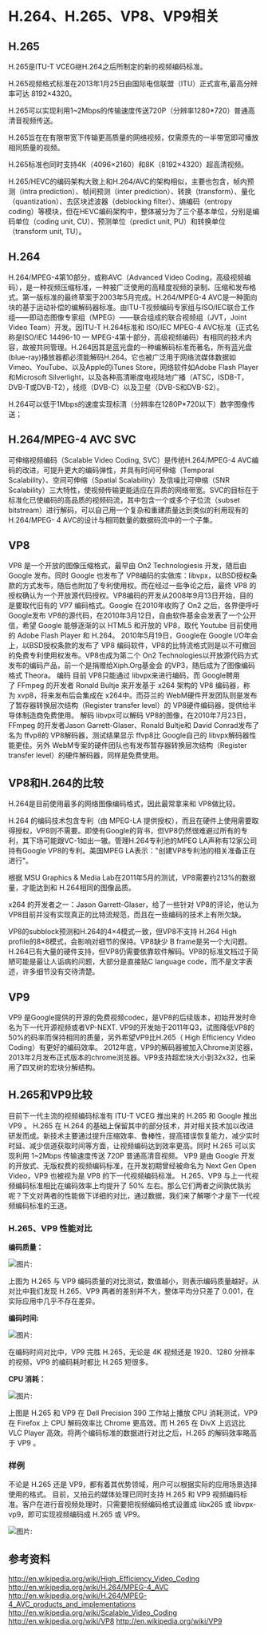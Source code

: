 # H.264、H.265、VP8、VP9相关

## H.265

H.265是ITU-T VCEG继H.264之后所制定的新的视频编码标准。

H.265视频格式标准在2013年1月25日由国际电信联盟（ITU）正式宣布,最高分辨率可达 8192×4320。 

H.265可以实现利用1~2Mbps的传输速度传送720P（分辨率1280*720）普通高清音视频传送。

H.265旨在在有限带宽下传输更高质量的网络视频，仅需原先的一半带宽即可播放相同质量的视频。

H.265标准也同时支持4K（4096×2160）和8K（8192×4320）超高清视频。

H.265/HEVC的编码架构大致上和H.264/AVC的架构相似，主要也包含，帧内预测（intra prediction）、帧间预测（inter prediction）、转换（transform）、量化（quantization）、去区块滤波器（deblocking filter）、熵编码（entropy coding）等模块，但在HEVC编码架构中，整体被分为了三个基本单位，分别是编码单位（coding unit, CU）、预测单位（predict unit, PU）和转换单位（transform unit, TU）。

## H.264

H.264/MPEG-4第10部分，或称AVC（Advanced Video Coding，高级视频编码），是一种视频压缩标准，一种被广泛使用的高精度视频的录制、压缩和发布格式。第一版标准的最终草案于2003年5月完成。H.264/MPEG-4 AVC是一种面向块的基于运动补偿的编解码器标准。由ITU-T视频编码专家组与ISO/IEC联合工作组——即动态图像专家组（MPEG）——联合组成的联合视频组（JVT，Joint Video Team）开发。因ITU-T H.264标准和 ISO/IEC MPEG-4 AVC标准（正式名称是ISO/IEC 14496-10 — MPEG-4第十部分，高级视频编码）有相同的技术内容，故被共同管理。H.264因其是蓝光盘的一种编解码标准而著名，所有蓝光盘(blue-ray)播放器都必须能解码H.264。它也被广泛用于网络流媒体数据如Vimeo、YouTube、以及Apple的iTunes Store，网络软件如Adobe Flash Player和Microsoft Silverlight，以及各种高清晰度电视陆地广播（ATSC，ISDB-T，DVB-T或DVB-T2），线缆（DVB-C）以及卫星（DVB-S和DVB-S2）。

H.264可以低于1Mbps的速度实现标清（分辨率在1280P*720以下）数字图像传送；

## H.264/MPEG-4 AVC SVC

可伸缩视频编码（Scalable Video Coding, SVC）是传统H.264/MPEG-4 AVC编码的改进，可提升更大的编码弹性，并具有时间可伸缩（Temporal Scalability）、空间可伸缩（Spatial Scalability）及信噪比可伸缩（SNR Scalability）三大特性，使视频传输更能适应在异质的网络带宽。SVC的目标在于标准化已使编码的高品质的视频码流，其中包含一个或多个子位流（subset bitstream）进行解码，可以自己用一个复杂和重建质量达到类似的利用现有的H.264/MPEG- 4 AVC的设计与相同数量的数据码流中的一个子集。

## VP8

VP8 是一个开放的图像压缩格式，最早由 On2 Technologiesis 开发，随后由 Google 发布。同时 Google 也发布了 VP8编码的实做库：libvpx，以BSD授权条款的方式发布，随后也附加了专利使用权。而在经过一些争论之后，最终 VP8 的授权确认为一个开放源代码授权。VP8编码的开发从2008年9月13日开始，目的是要取代旧有的 VP7 编码格式。Google 在2010年收购了 On2 之后，各界便呼吁 Google发布 VP8的源代码，在2010年3月12日，自由软件基金会发表了一个公开信，希望 Google 能够逐渐的以 HTML5 和开放的 VP8，取代 Youtube 目前使用的 Adobe Flash Player 和 H.264。
2010年5月19日，Google在 Google I/O年会上，以BSD授权条款的发布了 VP8 编码软件，VP8的比特流格式则是以不可撤回的免费专利使用权发布。VP8也成为第二个 On2 Technologies以开放源代码方式发布的编码产品，前一个是捐赠给Xiph.Org基金会 的VP3，随后成为了图像编码格式 Theora。
编码
目前 VP8只能通过 libvpx来进行编码，而 Google聘用了 FFmpeg 的开发者 Ronald Bultje 来开发基于 x264 架构的 VP8 编码器，称为 xvp8，将来发布后会集成在 x264中。而芬兰的 WebM硬件开发团队则是发布了暂存器转换层次结构（Register transfer level）的 VP8硬件编码器，提供给半导体制造商免费使用。
解码
libvpx可以解码 VP8的图像，在2010年7月23日，FFmpeg 的开发者Jason Garrett-Glaser、Ronald Bultje和 David Conrad发布了名为 ffvp8的 VP8解码器，测试结果显示 ffvp8比 Google自己的 libvpx解码器性能更佳。另外 WebM专案的硬件团队也有发布暂存器转换层次结构（Register transfer level）的硬件解码器，同样是免费使用。

## VP8和H.264的比较

H.264是目前使用最多的网络图像编码格式，因此最常拿来和 VP8做比较。

H.264 的编码技术包含专利（由 MPEG-LA 提供授权），而且在硬件上使用需要取得授权，VP8则不需要。即使有Google的背书，但VP8仍然很难避过所有的专利，其下场可能跟VC-1如出一辙。管理H.264专利池的MPEG LA声称有12家公司持有Google VP8的专利。美国MPEG LA表示："创建VP8专利池的相关准备正在进行"。

根据 MSU Graphics & Media Lab在2011年5月的测试，VP8需要约213%的数据量，才能达到和 H.264相同的图像品质。

x264 的开发者之一：Jason Garrett-Glaser，给了一些针对 VP8的评论，他认为 VP8目前并没有实现真正的比特流规范，而且在一些编码的技术上有所欠缺。

VP8的subblock预测和H.264的4×4模式一致，但VP8不支持 H.264 High profile的8×8模式，会影响对细节的保持。VP8缺少 B frame是另一个大问题。H.264已有大量的硬件支持，但VP8仍需要依靠软件解码。VP8的标准文档过于简陋可能是最让人诟病的问题，大部分是直接贴C language code，而不是文字表述，许多细节没有交待清楚。

## VP9

VP9 是Google提供的开源的免费视频codec，是VP8的后续版本，初始开发时命名为下一代开源视频或者VP-NEXT. VP9的开发始于2011年Q3，试图降低VP8的50%的码率而保持相同的质量，另外希望VP9比H.265（ High Efficiency Video Coding）有更好的编码效率。 2012年底，VP9的解码器被加入Chrome浏览器，2013年2月发布正式版本的chrome浏览器。VP9支持超宏块大小到32x32，也采用了四叉树的宏块分解结构。


## H.265和VP9比较

目前下一代主流的视频编码标准有 ITU-T VCEG 推出来的 H.265 和 Google 推出 VP9 。
H.265 在 H.264 的基础上保留其中的部分技术，并对相关技术加以改进研发而成。新技术主要通过提升压缩效率、鲁棒性，提高错误恢复能力，减少实时时延、减少信道获取时间等方面，让视频编码达到效率更高。同时 H.265 可以实现利用 1~2Mbps 传输速度传送 720P 普通高清音视频。
VP9 是由 Google 开发的开放式、无版权费的视频编码标准，在开发初期曾经被命名为 Next Gen Open Video，VP9 也被视为是 VP8 的下一代视频编码标准。
H.265、VP9 与上一代视频编码标准相比在编码效率上均提升了 50% 左右。那么它们两者之间孰优孰劣呢？下文对两者的性能做下详细的对比，通过数据，我们来了解哪个才是下一代视频编码标准的王道。

### H.265、VP9 性能对比

**编码质量：**

 ![图片: ](https://images-cdn.shimo.im/buhamWQpEDEqhznG/1.jpg)

上图为 H.265 与 VP9 编码质量的对比测试，数值越小，则表示编码质量越好。从对比中我们发现 H.265、VP9 两者的差别并不大，整体平均分只差了 0.001，在实际应用中几乎不存在差异。

**编码时间:**

![图片: ](https://images-cdn.shimo.im/fh6wTtzWTY8RPDy9/2.jpg)

在编码时间对比中，VP9 完胜 H.265，无论是 4K 视频还是 1920、1280 分辨率的视频，VP9 的编码耗时都比 H.265 短很多。

**CPU 消耗：**

![图片: ](https://images-cdn.shimo.im/F4QUiL3ak8ULsHaL/3.jpg)

上图是 H.265 和 VP9 在 Dell Precision 390 工作站上播放 CPU 消耗测试，VP9 在 Firefox 上 CPU 解码效率比 Chrome 更高效。而 H.265 在 DivX 上远远比 VLC Player 高效。将两个编码标准的数据进行对比之后，H.265 的解码效率略高于 VP9 。

### 样例

不论是 H.265 还是 VP9，都有着其优势领域，用户可以根据实际的应用场景选择使用的格式。
目前，又拍云的媒体处理已同时支持 H.265 和 VP9 视频编码标准。客户在进行音视频处理时，只需要把视频编码格式设置成 libx265 或 libvpx-vp9，即可实现视频编码成 H.265 或 VP9。

![图片: ](https://images-cdn.shimo.im/PNQd02RwrnYWITEM/4.png)


## 参考资料

http://en.wikipedia.org/wiki/High_Efficiency_Video_Coding
http://en.wikipedia.org/wiki/H.264/MPEG-4_AVC
http://en.wikipedia.org/wiki/H.264/MPEG-4_AVC_products_and_implementations
http://en.wikipedia.org/wiki/Scalable_Video_Coding
http://en.wikipedia.org/wiki/VP8
http://en.wikipedia.org/wiki/VP9
